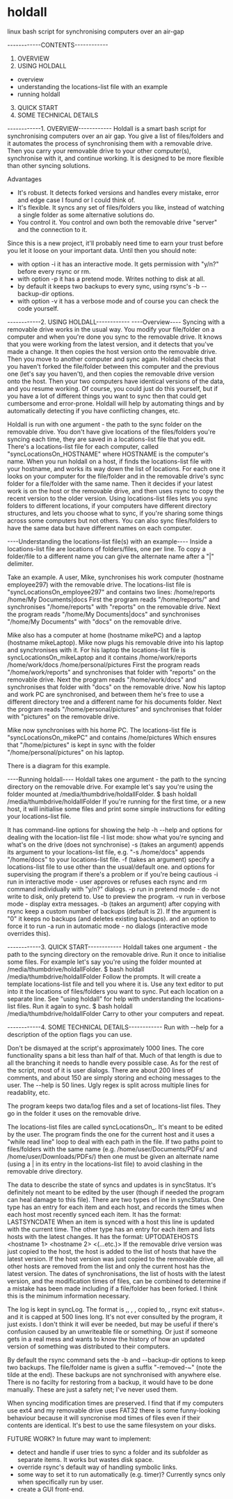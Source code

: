 # holdall
linux bash script for synchronising computers over an air-gap

------------CONTENTS------------
1. OVERVIEW
2. USING HOLDALL
  - overview
  - understanding the locations-list file with an example
  - running holdall
3. QUICK START
4. SOME TECHNICAL DETAILS



------------1. OVERVIEW------------
Holdall is a smart bash script for synchronising computers over an air gap.
You give a list of files/folders and it automates the process of synchronising them with a removable drive.
Then you carry your removable drive to your other computer(s), synchronise with it, and continue working.
It is designed to be more flexible than other syncing solutions.

Advantages
 - It's robust. It detects forked versions and handles every mistake, error and edge case I found or I could think of.
 - It's flexible. It syncs any set of files/folders you like, instead of watching a single folder as some alternative solutions do.
 - You control it. You control and own both the removable drive "server" and the connection to it.

Since this is a new project, it'll probably need time to earn your trust before you let it loose on your important data. Until then you should note:
 - with option -i it has an interactive mode. It gets permission with "y/n?" before every rsync or rm.
 - with option -p it has a pretend mode. Writes nothing to disk at all.
 - by default it keeps two backups to every sync, using rsync's -b --backup-dir options.
 - with option -v it has a verbose mode
and of course you can check the code yourself.



------------2. USING HOLDALL------------
----Overview----
Syncing with a removable drive works in the usual way. You modify your file/folder on a computer and when you're done you sync to the removable drive. It knows that you were working from the latest version, and it detects that you've made a change. It then copies the host version onto the removable drive. Then you move to another computer and sync again. 
Holdall checks that you haven't forked the file/folder between this computer and the previous one (let's say you haven't), and then copies the removable drive version onto the host. Then your two computers  have identical versions of the data, and you resume working. 
Of course, you could just do this yourself, but if you have a lot of different things you want to sync then that could get cumbersome and error-prone. Holdall will help by automating things and by automatically detecting if you have conflicting changes, etc.

Holdall is run with one argument - the path to the sync folder on the removable drive. You don't have give locations of the files/folders you're syncing each time, they are saved in a locations-list file that you edit. There's a locations-list file for each computer, called "syncLocationsOn_HOSTNAME" where HOSTNAME is the computer's name. When you run holdall on a host, if finds the locations-list file with your hostname, and works its way down the list of locations. For each one it looks on your computer for the file/folder and in the removable drive's sync folder for a file/folder with the same name. Then it decides if your latest work is on the host or the removable drive, and then uses rsync to copy the recent version to the older version.
Using locations-list files lets you sync folders to different locations, if your computers have different directory structures, and lets you choose what to sync, if you're sharing some things across some computers but not others. You can also sync files/folders to have the same data but have different names on each computer.

----Understanding the locations-list file(s) with an example----
Inside a locations-list file are locations of folders/files, one per line.
To copy a folder/file to a different name you can give the alternate name after a "|" delimiter.

Take an example. 
A user, Mike, synchronises his work computer (hostname employee297) with the removable drive.
The locations-list file is "syncLocationsOn_employee297" and contains two lines:
 /home/reports
 /home/My Documents|docs
First the program reads "/home/reports/" and synchronises "/home/reports" with "reports" on the removable drive.
Next the program reads "/home/My Documents|docs" and synchronises "/home/My Documents" with "docs" on the removable drive.

Mike also has a computer at home (hostname mikePC) and a laptop (hostname mikeLaptop). 
Mike now plugs his removable drive into his laptop and synchronises with it.
For his laptop the locations-list file is syncLocationsOn_mikeLaptop and it contains
 /home/work/reports
 /home/work/docs
 /home/personal/pictures
First the program reads "/home/work/reports" and synchronises that folder with "reports" on the removable drive.
Next the program reads "/home/work/docs" and synchronises that folder with "docs" on the removable drive.
Now his laptop and work PC are synchronised, and between them he's free to use a different directory tree and a different name for his documents folder.
Next the program reads "/home/personal/pictures" and synchronises that folder with "pictures" on the removable drive.

Mike now synchronises with his home PC. 
The locations-list file is "syncLocationsOn_mikePC" and contains
 /home/pictures
Which ensures that "/home/pictures" is kept in sync with the folder "/home/personal/pictures" on his laptop.

There is a diagram for this example.

----Running holdall----
Holdall takes one argument - the path to the syncing directory on the removable drive.
For example let's say you're using the folder mounted at /media/thumbdrive/holdallFolder.
$ bash holdall /media/thumbdrive/holdallFolder
If you're running for the first time, or a new host, it will initialise some files and print some simple instructions for editing your locations-list file. 

It has command-line options for showing the help
  -h
  --help
and options for dealing with the location-list file
  -l	list mode: show what you're syncing and what's on the drive (does not synchronise)
  -s	(takes an argument) appends its argument to your locations-list file, e.g. "-s /home/docs" appends "/home/docs" to your locations-list file.
  -f	(takes an argument) specify a locations-list file to use other than the usual/default one.
and options for supervising the program if there's a problem or if you're being cautious
  -i	run in interactive mode - user approves or refuses each rsync and rm command individually with "y/n?" dialogs.
  -p	run in pretend mode - do not write to disk, only pretend to. Use to preview the program.
  -v	run in verbose mode - display extra messages.
  -b    (takes an argument) after copying with rsync keep a custom number of backups (default is 2). If the argument is "0" it keeps no backups (and deletes existing backups).
and an option to force it to run
  -a	run in automatic mode - no dialogs (interactive mode overrides this).

 



------------3. QUICK START------------
Holdall takes one argument - the path to the syncing directory on the removable drive.
Run it once to initialise some files. For example let's say you're using the folder mounted at /media/thumbdrive/holdallFolder.
$ bash holdall /media/thumbdrive/holdallFolder
Follow the prompts. It will create a template locations-list file and tell you where it is. Use any text editor to put into it the locations of files/folders you want to sync. Put each location on a separate line. See "using holdall" for help with understanding the locations-list files.
Run it again to sync. 
$ bash holdall /media/thumbdrive/holdallFolder
Carry to other your computers and repeat.




------------4. SOME TECHNICAL DETAILS------------
Run with --help for a description of the option flags you can use.

Don't be dismayed at the script's approximately 1000 lines. The core functionality spans a bit less than half of that. Much of that length is due to all the branching it needs to handle every possible case. As for the rest of the script, most of it is user dialogs. There are about 200 lines of comments, and about 150 are simply storing and echoing messages to the user. The --help is 50 lines. Ugly regex is split across multiple lines for readablity, etc.

The program keeps two data/log files and a set of locations-list files. They go in the folder it uses on the removable drive.

The locations-list files are called syncLocationsOn_<HOSTNAME>. It's meant to be edited by the user. The program finds the one for the current host and it uses a "while read line" loop to deal with each path in the file. If two paths point to files/folders with the same name (e.g. /home/user/Documents/PDFs/ and /home/user/Downloads/PDFs/) then one must be given an alternate name (using a | in its entry in the locations-list file) to avoid clashing in the removable drive directory.

The data to describe the state of syncs and updates is in syncStatus. It's definitely not meant to be edited by the user (though if needed the program can heal damage to this file). There are two types of line in syncStatus. One type has an entry for each item and each host, and records the times when each host most recently synced each item. It has the format:
<item name> <hostname> LASTSYNCDATE <date in unix time>
When an item is synced with a host this line is updated with the current time.
The other type has an entry for each item and lists hosts with the latest changes. It has the format:
<item name> UPTODATEHOSTS <hostname 1> <hostname 2> <(...etc.)>
If the removable drive version was just copied to the host, the host is added to the list of hosts that have the latest version.
If the host version was just copied to the removable drive, all other hosts are removed from the list and only the current host has the latest version.
The dates of synchronisations, the list of hosts with the latest version, and the modification times of files, can be combined to determine if a mistake has been made including if a file/folder has been forked. I think this is the minimum information necessary.

The log is kept in syncLog. The format is
<date>,<time>, <HOSTNAME>, <path to source of copy>, copied to, <path to dest of copy>, rsync exit status=<number>.
and it is capped at 500 lines long.
It's not ever consulted by the program, it just exists. I don't think it will ever be needed, but may be useful if there's confusion caused by an unwriteable file or something. Or just if someone gets in a real mess and wants to know the history of how an updated version of something was distributed to their computers.

By default the rsync command sets the -b and --backup-dir options to keep two backups. The file/folder name is given a suffix "-removed-<date and time>~" (note the tilde at the end). These backups are not synchronised with anywhere else. There is no facilty for restoring from a backup, it would have to be done manually. These are just a safety net; I've never used them.

When syncing modification times are preserved. I find that if my computers use ext4 and my removable drive uses FAT32 there is some funny-looking behaviour because it will syncronise mod times of files even if their contents are identical. It's best to use the same filesystem on your disks.

FUTURE WORK?
In future may want to implement:
  - detect and handle if user tries to sync a folder and its subfolder as separate items. It works but wastes disk space.
 - override rsync's default way of handling  symbolic links.
 - some way to set it to run automatically (e.g. timer)? Currently syncs only when specifically run by user.
 - create a GUI front-end.
